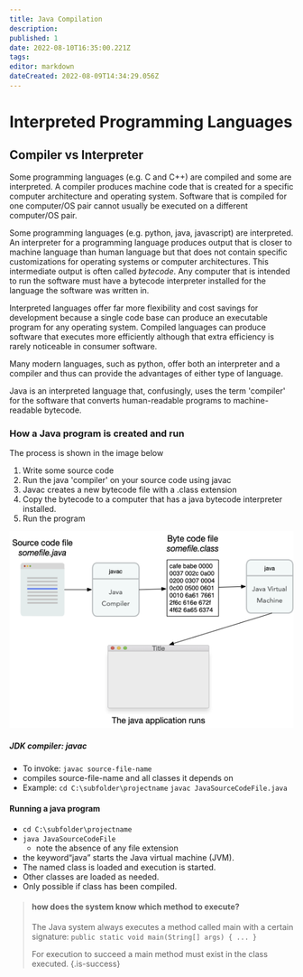 ```yaml
---
title: Java Compilation
description: 
published: 1
date: 2022-08-10T16:35:00.221Z
tags: 
editor: markdown
dateCreated: 2022-08-09T14:34:29.056Z
---
```


# Interpreted Programming Languages


## Compiler vs Interpreter

Some programming languages (e.g. C and C++) are compiled and some are interpreted.   A compiler produces machine code that is created for a specific computer architecture and operating system.  Software that is compiled for one computer/OS pair cannot usually be executed on a different computer/OS pair.

Some programming languages (e.g. python, java, javascript) are interpreted.  An interpreter for a programming language produces output that is closer to machine language than human language but that does not contain specific customizations for operating systems or computer architectures.  This intermediate output is often called *bytecode*.   Any computer that is intended to run the software must have a bytecode interpreter installed for the language the software was written in.

Interpreted languages offer far more flexibility and cost savings for development because  a single code base can produce an executable program for any operating system.   Compiled languages can produce software that executes more efficiently although that extra efficiency is rarely noticeable in consumer software.

Many modern languages, such as python, offer both an interpreter and a compiler and thus can provide the advantages of either type of language.

Java is an interpreted language that, confusingly, uses the term 'compiler' for the software that converts human-readable programs to machine-readable bytecode.

### How a Java program is created and run

The process is shown in the image below

1. Write some source code
1. Run the java 'compiler' on your source code using javac  
1. Javac creates a new bytecode file with a .class extension
1. Copy the bytecode to a computer that has a java bytecode interpreter installed.
1. Run the program

![The process of java code compilation as described in the numbered steps above. A source code file is submitted to the java compiler which outputs some bytecode. The bytecode is run by the java interpreter and the application is available to use](/images/compile_cycle.png)

##### JDK compiler: javac
- To invoke:
`javac source-file-name`
- compiles source-file-name and all classes it depends on
- Example:
`cd C:\subfolder\projectname`
`javac JavaSourceCodeFile.java`

#### Running a java program
- `cd C:\subfolder\projectname`
-  `java JavaSourceCodeFile`
   - note the absence of any file extension
-  the keyword“java” starts the Java virtual machine (JVM).
- The named class is loaded and execution is started.
- Other classes are loaded as needed.
- Only possible if class has been compiled.

> #### how does the system know which method to execute?
>The Java system always executes a method called main with a certain signature:
> `public static void main(String[] args) { ... }` 
> 
> For execution to succeed a main method must exist in the class executed.
{.is-success}






